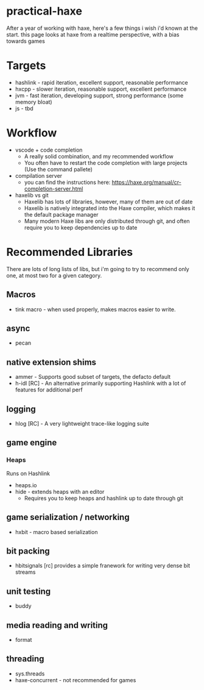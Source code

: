 # practical-haxe

After a year of working with haxe, here's a few things i wish i'd known at the start. this page looks at haxe from a realtime perspective, with a bias towards games

# Targets
* hashlink - rapid iteration, excellent support, reasonable performance
* hxcpp - slower iteration, reasonable support, excellent performance
* jvm - fast iteration, developing support, strong performance (some memory bloat)
* js - tbd

# Workflow
+ vscode + code completion
  + A really solid combination, and my recommended workflow
  + You often have to restart the code completion with large projects (Use the command pallete)
+ compilation server
  + you can find the instructions here: https://haxe.org/manual/cr-completion-server.html
+ haxelib vs git
  + Haxelib has lots of libraries, however, many of them are out of date
  + Haxelib is natively integrated into the Haxe compiler, which makes it the default package manager
  + Many modern Haxe libs are only distributed through git, and often require you to keep dependencies up to date


# Recommended Libraries
There are lots of long lists of libs, but i'm going to try to recommend only one, at most two for a given category.

## Macros
* tink macro - when used properly, makes macros easier to write.

## async
* pecan

## native extension shims
* ammer - Supports good subset of targets, the defacto default
* h-idl [RC] - An alternative primarily supporting Hashlink with a lot of features for additional perf

## logging
* hlog [RC] - A very lightweight trace-like logging suite

## game engine
### Heaps
Runs on Hashlink
* heaps.io
* hide - extends heaps with an editor
  * Requires you to keep heaps and hashlink up to date through git

## game serialization / networking
* hxbit - macro based serialization

## bit packing
* hbitsignals [rc] provides a simple franework for writing very dense bit streams

## unit testing
* buddy

## media reading and writing 
* format

## threading
* sys.threads
* haxe-concurrent - not recommended for games





